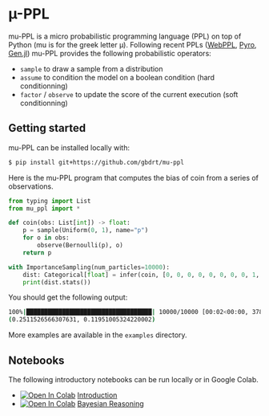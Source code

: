 # µ-PPL

mu-PPL is a micro probabilistic programming language (PPL) on top of Python (mu is for the greek letter µ).
Following recent PPLs ([WebPPL](http://webppl.org/), [Pyro](https://pyro.ai/), [Gen.jl](https://www.gen.dev/)) mu-PPL provides the following probabilistic operators:

- `sample` to draw a sample from a distribution
- `assume` to condition the model on a boolean condition (hard conditionning)
- `factor` / `observe` to update the score of the current execution (soft conditionning)

## Getting started

mu-PPL can be installed locally with:
```bash
$ pip install git+https://github.com/gbdrt/mu-ppl
```

Here is the mu-PPL program that computes the bias of coin from a series of observations.

```python
from typing import List
from mu_ppl import *

def coin(obs: List[int]) -> float:
    p = sample(Uniform(0, 1), name="p")
    for o in obs:
        observe(Bernoulli(p), o)
    return p

with ImportanceSampling(num_particles=10000):
    dist: Categorical[float] = infer(coin, [0, 0, 0, 0, 0, 0, 0, 0, 1, 1])  # type: ignore
    print(dist.stats())
```

You should get the following output:

```bash
100%|███████████████████████████████████| 10000/10000 [00:02<00:00, 3785.50it/s]
(0.2511526566307631, 0.11951005324220002)
```

More examples are available in the `examples` directory.

## Notebooks

The following introductory notebooks can be run locally or in Google Colab.

- <a target="_blank" href="https://colab.research.google.com/github/gbdrt/mu-ppl/blob/main/notebooks/1-introduction.ipynb"><img src="https://colab.research.google.com/assets/colab-badge.svg" alt="Open In Colab"/></a> [Introduction](./notebooks/1-introduction.ipynb) 
- <a target="_blank" href="https://colab.research.google.com/github/gbdrt/mu-ppl/blob/main/notebooks/2-bayesian-reasoning.ipynb"><img src="https://colab.research.google.com/assets/colab-badge.svg" alt="Open In Colab"/></a> [Bayesian Reasoning](./notebooks/2-bayesian-reasoning.ipynb) 